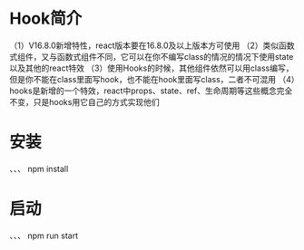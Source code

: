 # Hook简介
（1）V16.8.0新增特性，react版本要在16.8.0及以上版本方可使用
（2）类似函数式组件，又与函数式组件不同，它可以在你不编写class的情况的情况下使用state以及其他的react特效
（3）使用Hooks的时候，其他组件依然可以用class编写，但是你不能在class里面写hook，也不能在hook里面写class，二者不可混用
（4）hooks是新增的一个特效，react中props、state、ref、生命周期等这些概念完全不变，只是hooks用它自己的方式实现他们

# 安装
、、、
npm install

# 启动
、、、
npm run start